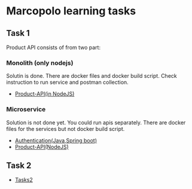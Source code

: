 # Marcopolo learning tasks

## Task 1
Product API consists of from two part:

### Monolith (only nodejs)
Solutin is done. There are docker files and docker build script. Check instruction to run service and postman collection.

-  [Product-API(in NodeJS)](https://github.com/ilkinabdullayev/marcopolo-learning-tasks/task1/monolith/product-api)

### Microservice
Solution is not done yet. You could run apis separately. There are docker files for the services but not docker build script.

-  [Authentication(Java,Spring boot)](https://github.com/ilkinabdullayev/marcopolo-learning-tasks/task1/microservice/marcopololearning-auth-api)
-  [Product-API(NodeJS)](https://github.com/ilkinabdullayev/marcopolo-learning-tasks/task1/microservice/product-api)


## Task 2
-  [Tasks2](https://github.com/ilkinabdullayev/marcopolo-learning-tasks/task2)